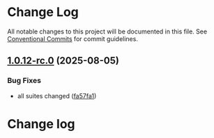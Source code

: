 # Change Log

All notable changes to this project will be documented in this file.
See [Conventional Commits](https://conventionalcommits.org) for commit guidelines.

## [1.0.12-rc.0](https://github.com/zerobias-org/suite/compare/@zerobias-org/suite-amazon-aws@1.0.11...@zerobias-org/suite-amazon-aws@1.0.12-rc.0) (2025-08-05)


### Bug Fixes

* all suites changed ([fa57fa1](https://github.com/zerobias-org/suite/commit/fa57fa1af7628003297df46b2d7740fe95bd2666))





# Change log
